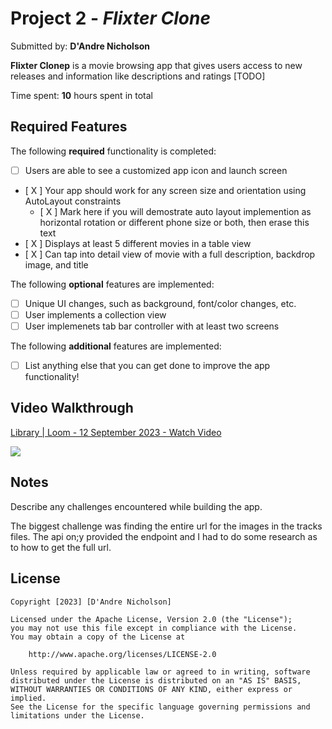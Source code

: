# Project 2 - *Flixter Clone*

Submitted by: **D'Andre Nicholson**

**Flixter Clonep** is a movie browsing app that gives users access to new releases and information like descriptions and ratings [TODO] 

Time spent: **10** hours spent in total

## Required Features

The following **required** functionality is completed:

- [ ] Users are able to see a customized app icon and launch screen
- [ X ] Your app should work for any screen size and orientation using AutoLayout constraints
  - [ X ] Mark here if you will demostrate auto layout implemention as horizontal rotation or different phone size or both, then erase this text
- [ X ] Displays at least 5 different movies in a table view
- [ X ] Can tap into detail view of movie with a full description, backdrop image, and title
 
The following **optional** features are implemented:

- [ ] Unique UI changes, such as background, font/color changes, etc.
- [ ] User implements a collection view
- [ ] User implemenets tab bar controller with at least two screens

The following **additional** features are implemented:

- [ ] List anything else that you can get done to improve the app functionality!

## Video Walkthrough

<div>
    <a href="https://www.loom.com/share/e2d5f4d96eee4212be63c6f74a9b9f31">
      <p>Library | Loom - 12 September 2023 - Watch Video</p>
    </a>
    <a href="https://www.loom.com/share/e2d5f4d96eee4212be63c6f74a9b9f31">
      <img style="max-width:300px;" src="https://cdn.loom.com/sessions/thumbnails/e2d5f4d96eee4212be63c6f74a9b9f31-with-play.gif">
    </a>
  </div>

## Notes

Describe any challenges encountered while building the app.

The biggest challenge was finding the entire url for the images in the tracks files. The api on;y provided the endpoint and I had to do some research as to how to get the full url.

## License

    Copyright [2023] [D'Andre Nicholson]

    Licensed under the Apache License, Version 2.0 (the "License");
    you may not use this file except in compliance with the License.
    You may obtain a copy of the License at

        http://www.apache.org/licenses/LICENSE-2.0

    Unless required by applicable law or agreed to in writing, software
    distributed under the License is distributed on an "AS IS" BASIS,
    WITHOUT WARRANTIES OR CONDITIONS OF ANY KIND, either express or implied.
    See the License for the specific language governing permissions and
    limitations under the License.
